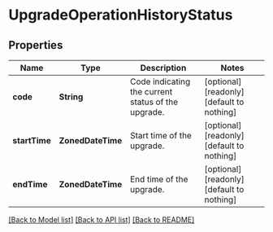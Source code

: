 # UpgradeOperationHistoryStatus


## Properties
Name | Type | Description | Notes
------------ | ------------- | ------------- | -------------
**code** | **String** | Code indicating the current status of the upgrade. | [optional] [readonly] [default to nothing]
**startTime** | **ZonedDateTime** | Start time of the upgrade. | [optional] [readonly] [default to nothing]
**endTime** | **ZonedDateTime** | End time of the upgrade. | [optional] [readonly] [default to nothing]


[[Back to Model list]](../README.md#models) [[Back to API list]](../README.md#api-endpoints) [[Back to README]](../README.md)


